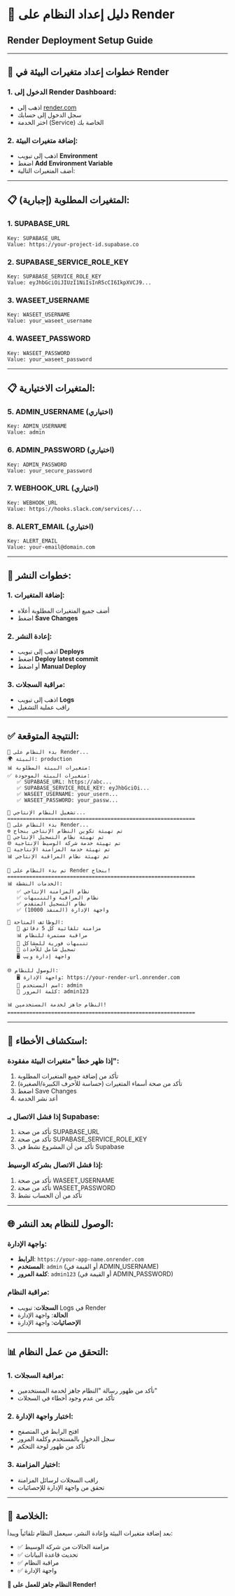 # 🚀 **دليل إعداد النظام على Render**
## **Render Deployment Setup Guide**

---

## 🔧 **خطوات إعداد متغيرات البيئة في Render**

### **1. الدخول إلى Render Dashboard:**
- اذهب إلى [render.com](https://render.com)
- سجل الدخول إلى حسابك
- اختر الخدمة (Service) الخاصة بك

### **2. إضافة متغيرات البيئة:**
- اذهب إلى تبويب **Environment**
- اضغط **Add Environment Variable**
- أضف المتغيرات التالية:

---

## 📋 **المتغيرات المطلوبة (إجبارية):**

### **1. SUPABASE_URL**
```
Key: SUPABASE_URL
Value: https://your-project-id.supabase.co
```

### **2. SUPABASE_SERVICE_ROLE_KEY**
```
Key: SUPABASE_SERVICE_ROLE_KEY
Value: eyJhbGciOiJIUzI1NiIsInR5cCI6IkpXVCJ9...
```

### **3. WASEET_USERNAME**
```
Key: WASEET_USERNAME
Value: your_waseet_username
```

### **4. WASEET_PASSWORD**
```
Key: WASEET_PASSWORD
Value: your_waseet_password
```

---

## 📋 **المتغيرات الاختيارية:**

### **5. ADMIN_USERNAME (اختياري)**
```
Key: ADMIN_USERNAME
Value: admin
```

### **6. ADMIN_PASSWORD (اختياري)**
```
Key: ADMIN_PASSWORD
Value: your_secure_password
```

### **7. WEBHOOK_URL (اختياري)**
```
Key: WEBHOOK_URL
Value: https://hooks.slack.com/services/...
```

### **8. ALERT_EMAIL (اختياري)**
```
Key: ALERT_EMAIL
Value: your-email@domain.com
```

---

## 🔄 **خطوات النشر:**

### **1. إضافة المتغيرات:**
- أضف جميع المتغيرات المطلوبة أعلاه
- اضغط **Save Changes**

### **2. إعادة النشر:**
- اذهب إلى تبويب **Deploys**
- اضغط **Deploy latest commit**
- أو اضغط **Manual Deploy**

### **3. مراقبة السجلات:**
- اذهب إلى تبويب **Logs**
- راقب عملية التشغيل

---

## ✅ **النتيجة المتوقعة:**

```
🚀 بدء النظام على Render...
🌍 البيئة: production
📊 متغيرات البيئة المطلوبة:
✅ متغيرات البيئة الموجودة:
   ✅ SUPABASE_URL: https://abc...
   ✅ SUPABASE_SERVICE_ROLE_KEY: eyJhbGciOi...
   ✅ WASEET_USERNAME: your_usern...
   ✅ WASEET_PASSWORD: your_passw...

🎯 تشغيل النظام الإنتاجي...
============================================================
🚀 بدء النظام على Render...
⚙️ تم تهيئة تكوين النظام الإنتاجي بنجاح
📝 تم تهيئة نظام التسجيل الإنتاجي
🌐 تم تهيئة خدمة شركة الوسيط الإنتاجية
🔄 تم تهيئة خدمة المزامنة الإنتاجية
📊 تم تهيئة نظام المراقبة الإنتاجي

🎉 تم بدء النظام على Render بنجاح!
============================================================
📊 الخدمات النشطة:
   ✅ نظام المزامنة الإنتاجي
   ✅ نظام المراقبة والتنبيهات
   ✅ نظام التسجيل المتقدم
   ✅ واجهة الإدارة (المنفذ 10000)

🎯 الوظائف المتاحة:
   🔄 مزامنة تلقائية كل 5 دقائق
   📊 مراقبة مستمرة للنظام
   🚨 تنبيهات فورية للمشاكل
   📝 تسجيل شامل للأحداث
   🖥️ واجهة إدارة ويب

🌐 الوصول للنظام:
   🖥️ واجهة الإدارة: https://your-render-url.onrender.com
   👤 اسم المستخدم: admin
   🔑 كلمة المرور: admin123

📊 النظام جاهز لخدمة المستخدمين!
============================================================
```

---

## 🚨 **استكشاف الأخطاء:**

### **إذا ظهر خطأ "متغيرات البيئة مفقودة":**
1. تأكد من إضافة جميع المتغيرات المطلوبة
2. تأكد من صحة أسماء المتغيرات (حساسة للأحرف الكبيرة/الصغيرة)
3. اضغط Save Changes
4. أعد نشر الخدمة

### **إذا فشل الاتصال بـ Supabase:**
1. تأكد من صحة SUPABASE_URL
2. تأكد من صحة SUPABASE_SERVICE_ROLE_KEY
3. تأكد من أن المشروع نشط في Supabase

### **إذا فشل الاتصال بشركة الوسيط:**
1. تأكد من صحة WASEET_USERNAME
2. تأكد من صحة WASEET_PASSWORD
3. تأكد من أن الحساب نشط

---

## 🌐 **الوصول للنظام بعد النشر:**

### **واجهة الإدارة:**
- **الرابط**: `https://your-app-name.onrender.com`
- **المستخدم**: `admin` (أو القيمة في ADMIN_USERNAME)
- **كلمة المرور**: `admin123` (أو القيمة في ADMIN_PASSWORD)

### **مراقبة النظام:**
- **السجلات**: تبويب Logs في Render
- **الحالة**: واجهة الإدارة
- **الإحصائيات**: واجهة الإدارة

---

## 📊 **التحقق من عمل النظام:**

### **1. مراقبة السجلات:**
- تأكد من ظهور رسالة "النظام جاهز لخدمة المستخدمين"
- تأكد من عدم وجود أخطاء في السجلات

### **2. اختبار واجهة الإدارة:**
- افتح الرابط في المتصفح
- سجل الدخول بالمستخدم وكلمة المرور
- تأكد من ظهور لوحة التحكم

### **3. اختبار المزامنة:**
- راقب السجلات لرسائل المزامنة
- تحقق من واجهة الإدارة للإحصائيات

---

## 🎯 **الخلاصة:**

بعد إضافة متغيرات البيئة وإعادة النشر، سيعمل النظام تلقائياً ويبدأ:
- ✅ مزامنة الحالات من شركة الوسيط
- ✅ تحديث قاعدة البيانات
- ✅ مراقبة النظام
- ✅ واجهة الإدارة

**🚀 النظام جاهز للعمل على Render!**
